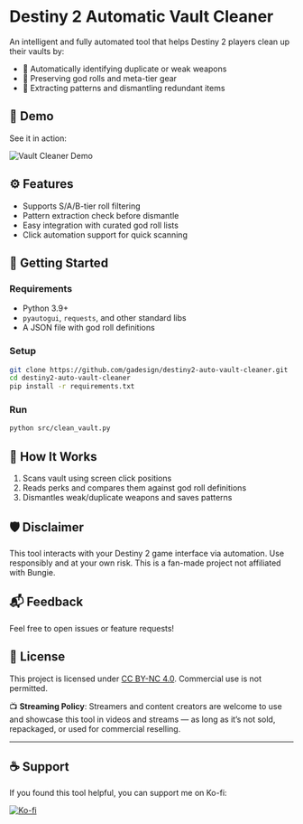 # Destiny 2 Automatic Vault Cleaner

An intelligent and fully automated tool that helps Destiny 2 players clean up their vaults by:
- 🧹 Automatically identifying duplicate or weak weapons
- 🧠 Preserving god rolls and meta-tier gear
- 🧪 Extracting patterns and dismantling redundant items

## 🎥 Demo

See it in action:

![Vault Cleaner Demo](assets/demo.gif)

## ⚙️ Features

- Supports S/A/B-tier roll filtering
- Pattern extraction check before dismantle
- Easy integration with curated god roll lists
- Click automation support for quick scanning

## 🚀 Getting Started

### Requirements

- Python 3.9+
- `pyautogui`, `requests`, and other standard libs
- A JSON file with god roll definitions

### Setup

```bash
git clone https://github.com/gadesign/destiny2-auto-vault-cleaner.git
cd destiny2-auto-vault-cleaner
pip install -r requirements.txt
```

### Run

```bash
python src/clean_vault.py
```

## 🧠 How It Works

1. Scans vault using screen click positions
2. Reads perks and compares them against god roll definitions
3. Dismantles weak/duplicate weapons and saves patterns

## 🛡️ Disclaimer

This tool interacts with your Destiny 2 game interface via automation. Use responsibly and at your own risk. This is a fan-made project not affiliated with Bungie.

## 📬 Feedback

Feel free to open issues or feature requests!

## 🧾 License

This project is licensed under [CC BY-NC 4.0](https://creativecommons.org/licenses/by-nc/4.0/).
Commercial use is not permitted.

📺 **Streaming Policy**: Streamers and content creators are welcome to use and showcase this tool in videos and streams — as long as it’s not sold, repackaged, or used for commercial reselling.

---

## ☕ Support

If you found this tool helpful, you can support me on Ko-fi:

[![Ko-fi](https://ko-fi.com/img/githubbutton_sm.svg)](https://ko-fi.com/smithvr)
